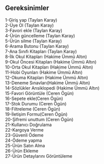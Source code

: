 


## Gereksinimler
1-Giriş yap (Taylan Karay)   
2-Üye Ol (Taylan Karay)   
3-Favori ekle (Taylan Karay)  
4-Ürün güncelleme (Taylan Karay)  
5-Ürün silme (Taylan Karay)  
6-Arama Butonu (Taylan Karay)  
7-Ana Sınıfı Kitapları (Taylan Karay)  
8-İlk Okul Kitapları (Hakime Ümmü Altın)  
9-Okul Öncesi Kitapları (Hakime Ümmü Altın)  
10-Orta Okul Kitapları (Hakime Ümmü Altın)  
11-Hobi Oyunları (Hakime Ümmü Altın)  
12-Okuma Kitapları (Hakime Ümmü Altın)  
13-Deneme Sınavları(Hakime Ümmü Altın)   
14-Sözlükler Ansiklopedi (Hakime Ümmü Altın)  
15-Favori Görüntüle (Ceren Ögün)  
16-Sepete ekle(Ceren Ögün)  
17-Stok Durumu (Ceren Ögün)  
18-Filtreleme (Ceren Ögün)    
19-İletişim Formu(Ceren Ögün)  
20-Şifremi unuttum (Ceren Ögün)     
21-Kullanıcı Doğrulama        
22-Kargoya Verme            
23-Güvenli Ödeme            
24-Ödeme yapma            
25-Ürün Satın Alma              
26-Ürün Ekleme            
27-Ürün Detaylarını Görüntüleme

